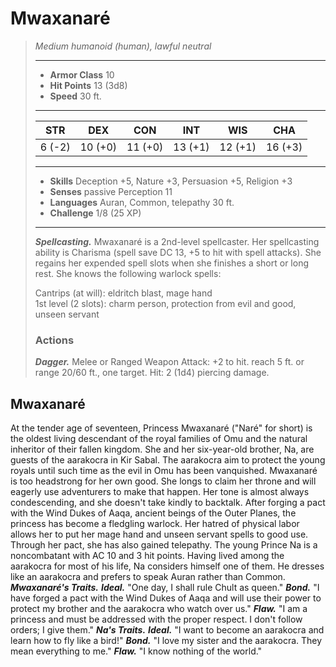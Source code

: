 # Mwaxanaré
>*Medium humanoid (human), lawful neutral*
>___
>- **Armor Class** 10
>- **Hit Points** 13 (3d8)
>- **Speed** 30 ft.
>___
>|STR|DEX|CON|INT|WIS|CHA|
>|:---:|:---:|:---:|:---:|:---:|:---:|
>|6 (-2)|10 (+0)|11 (+0)|13 (+1)|12 (+1)|16 (+3)|
>___
>- **Skills** Deception +5, Nature +3, Persuasion +5, Religion +3
>- **Senses** passive Perception 11
>- **Languages** Auran, Common, telepathy 30 ft.
>- **Challenge** 1/8 (25 XP)
>___
>***Spellcasting.*** Mwaxanaré is a 2nd-level spellcaster. Her spellcasting ability is Charisma (spell save DC 13, +5 to hit with spell attacks). She regains her expended spell slots when she finishes a short or long rest. She knows the following warlock spells:  
>
>Cantrips (at will): eldritch blast, mage hand  
>1st level (2 slots): charm person, protection from evil and good, unseen servant  
>
>### Actions
>***Dagger.*** Melee  or Ranged Weapon Attack: +2 to hit. reach 5 ft. or range 20/60 ft., one target. Hit: 2 (1d4) piercing damage.
## Mwaxanaré
At the tender age of seventeen, Princess Mwaxanaré ("Naré" for short) is the oldest living descendant of the royal families of Omu and the natural inheritor of their fallen kingdom. She and her six-year-old brother, Na, are guests of the aarakocra in Kir Sabal. The aarakocra aim to protect the young royals until such time as the evil in Omu has been vanquished.
Mwaxanaré is too headstrong for her own good. She longs to claim her throne and will eagerly use adventurers to make that happen. Her tone is almost always condescending, and she doesn't take kindly to backtalk.
After forging a pact with the Wind Dukes of Aaqa, ancient beings of the Outer Planes, the princess has become a fledgling warlock. Her hatred of physical labor allows her to put her mage hand and unseen servant spells to good use. Through her pact, she has also gained telepathy.
The young Prince Na is a noncombatant with AC 10 and 3 hit points. Having lived among the aarakocra for most of his life, Na considers himself one of them. He dresses like an aarakocra and prefers to speak Auran rather than Common.
***Mwaxanaré's Traits.*** ***Ideal.*** "One day, I shall rule Chult as queen."
***Bond.*** "I have forged a pact with the Wind Dukes of Aaqa and will use their power to protect my brother and the aarakocra who watch over us."
***Flaw.*** "I am a princess and must be addressed with the proper respect. I don't follow orders; I give them."
***Na's Traits.*** ***Ideal.*** "I want to become an aarakocra and learn how to fly like a bird!"
***Bond.*** "I love my sister and the aarakocra. They mean everything to me."
***Flaw.*** "I know nothing of the world."